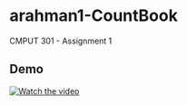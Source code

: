 # arahman1-CountBook
CMPUT 301 - Assignment 1

Demo
---------
[![Watch the video](https://img.youtube.com/watch?v=vlJnZ07uzoQ/0.jpg)](https://www.youtube.com/watch?v=vlJnZ07uzoQ)
